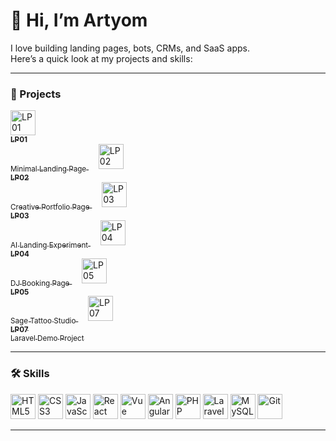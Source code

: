 # 👋 Hi, I’m Artyom  

I love building landing pages, bots, CRMs, and SaaS apps.  
Here’s a quick look at my projects and skills:

---

### 🚀 Projects  

<p>
  <a href="https://artgolwebdev.github.io/LP01/">
    <img src="https://artgolwebdev.github.io/LP01/favicon.svg" width="40" title="LP01"/>
    <br/>
    <sub><b>LP01</b><br/>Minimal Landing Page</sub>
  </a>
  &nbsp;&nbsp;&nbsp;
  <a href="https://artgolwebdev.github.io/LP02/">
    <img src="https://artgolwebdev.github.io/LP02/favicon.svg" width="40" title="LP02"/>
    <br/>
    <sub><b>LP02</b><br/>Creative Portfolio Page</sub>
  </a>
  &nbsp;&nbsp;&nbsp;
  <a href="https://artgolwebdev.github.io/LP03/">
    <img src="https://artgolwebdev.github.io/LP03/favicon.svg" width="40" title="LP03"/>
    <br/>
    <sub><b>LP03</b><br/>AI Landing Experiment</sub>
  </a>
  &nbsp;&nbsp;&nbsp;
  <a href="https://artgolwebdev.github.io/LP04/">
    <img src="https://artgolwebdev.github.io/LP04/favicon.svg" width="40" title="LP04"/>
    <br/>
    <sub><b>LP04</b><br/>DJ Booking Page</sub>
  </a>
  &nbsp;&nbsp;&nbsp;
  <a href="https://artgolwebdev.github.io/LP05/">
    <img src="https://artgolwebdev.github.io/LP05/favicon.svg" width="40" title="LP05"/>
    <br/>
    <sub><b>LP05</b><br/>Sage Tattoo Studio</sub>
  </a>
  &nbsp;&nbsp;&nbsp;
  <a href="https://artgolwebdev.github.io/LP07/">
    <img src="https://artgolwebdev.github.io/LP07/favicon.svg" width="40" title="LP07"/>
    <br/>
    <sub><b>LP07</b><br/>Laravel Demo Project</sub>
  </a>
</p>

---

### 🛠 Skills  

<p>
  <img src="https://cdn.simpleicons.org/html5" width="40" title="HTML5"/>
  <img src="https://cdn.simpleicons.org/css" width="40" title="CSS3"/>
  <img src="https://cdn.simpleicons.org/javascript/F7DF1E" width="40" title="JavaScript"/>
  <img src="https://cdn.simpleicons.org/react/61DAFB" width="40" title="React"/>
  <img src="https://cdn.simpleicons.org/vue/61DAFB" width="40" title="Vue"/>
  <img src="https://cdn.simpleicons.org/angular/61DAFB" width="40" title="Angular"/>
  <img src="https://cdn.simpleicons.org/php/777BB4" width="40" title="PHP"/>
  <img src="https://cdn.simpleicons.org/laravel/FF2D20" width="40" title="Laravel"/>
  <img src="https://cdn.simpleicons.org/mysql/4479A1" width="40" title="MySQL"/>
  <img src="https://cdn.simpleicons.org/git" width="40" title="Git"/>
</p>

---
